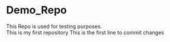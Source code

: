# Demo_Repo
This Repo is used for testing purposes.
<br>
This is my first repository
This is the first line to commit changes

